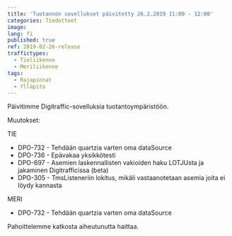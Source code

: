 ```yaml
---
title: 'Tuotannon sovellukset päivitetty 26.2.2019 11:00 - 12:00'
categories: Tiedotteet
image: 
lang: fi
published: true
ref: 2019-02-26-release
traffictypes:
  - Tieliikenne
  - Meriliikenne
tags:
  - Rajapinnat
  - Ylläpito
---
```


Päivitimme Digitraffic-sovelluksia tuotantoympäristöön.

Muutokset:

TIE

- DPO-732 - Tehdään quartzia varten oma dataSource
- DPO-736 - Epävakaa yksikkötesti
- DPO-697 - Asemien laskennallisten vakioiden haku LOTJUsta ja jakaminen Digitrafficissa (beta)
- DPO-305 - TmsListeneriin lokitus, mikäli vastaanotetaan asemia joita ei löydy kannasta

MERI

- DPO-732 - Tehdään quartzia varten oma dataSource

Pahoittelemme katkosta aiheutunutta haittaa.
